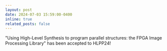 ```yaml
---
layout: post
date: 2024-07-03 15:59:00-0400
inline: true
related_posts: false
---
```


"Using High-Level Synthesis to program parallel structures: the FPGA Image Processing Library" has been accepted to HLPP24!